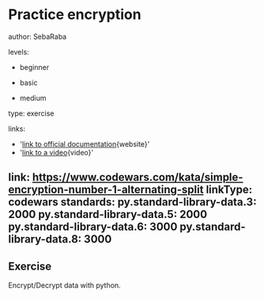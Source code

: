 # Practice encryption
author: SebaRaba

levels:

  - beginner

  - basic

  - medium


type: exercise

links:

  - '[link to official documentation](https://www.blog.pythonlibrary.org/2016/05/18/python-3-an-intro-to-encryption/){website}'
  - '[link to a video](https://www.youtube.com/watch?v=8PzDfykGg_g){video}'

link: https://www.codewars.com/kata/simple-encryption-number-1-alternating-split
linkType: codewars
standards:
  py.standard-library-data.3: 2000
  py.standard-library-data.5: 2000
  py.standard-library-data.6: 3000
  py.standard-library-data.8: 3000
---
## Exercise
Encrypt/Decrypt data with python.

